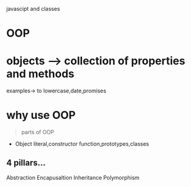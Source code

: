 javascipt and classes

# OOP

# objects -->  collection of properties and methods
examples-> to lowercase,date,promises


# why use OOP
  > parts of OOP
  - Object literal,constructor function,prototypes,classes

## 4 pillars...
Abstraction
Encapusaltion
Inheritance
Polymorphism